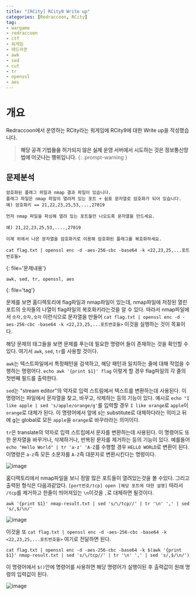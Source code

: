 ```yaml
---
title: "[RCity] RCity9 Write up"
categories: [Redraccoon, RCity]
tag:
- wargame
- redraccoon
- ctf
- 워게임
- 레드라쿤
- awk
- sed
- cut
- tr
- openssl
- aes
---
```


# 개요
Redraccoon에서 운영하는 RCity라는 워게임에 RCity9에 대한 Write up을 작성했습니다.


> **해당 공격 기법들을 허가되지 않은 실제 운영 서버에서 시도하는 것은 정보통신망법에 어긋나는 행위입니다.**
{: .prompt-warning }

## 문제분석
```
암호화된 플래그 파일과 nmap 결과 파일이 있습니다.
플래그 파일은 nmap 파일의 열려져 있는 포트 + 쉼표 문자열로 암호화가 되어 있습니다.
예) 암호화키 == 21,22,23,25,53,...,27019

먼저 nmap 파일을 파싱해 열려 있는 포트들만 나오도록 문자열을 만드세요.

예) 21,22,23,25,53,....,27019

이제 위에서 나온 문자열을 암호화키로 이용해 암호화된 플래그를 복호화하세요.

cat flag.txt | openssl enc -d -aes-256-cbc -base64 -k <22,23,25,...포트번호들>
``` 
{: file='문제내용'}

```
awk, sed, tr, openssl, aes
```
{: file='tag'}

문제를 보면 홈디렉토리에 flag파일과 nmap파일이 있는데, nmap파일에 저장된 열린포트의 숫자들의 나열이 flag파일의 복호화키라는것을 알 수 있다. 따라서 nmap파일에서 `숫자,숫자,숫자` 이런식으로 문자열을 만들어 `cat flag.txt | openssl enc -d -aes-256-cbc -base64 -k <22,23,25,...포트번호들>` 이것을 실행하는 것이 목표이다. 

해당 문제의 태그들을 보면 문제를 푸는데 필요한 명령어 들이 존재하는 것을 확인할 수 있다. 여기서 `awk`, `sed`, `tr`를 사용할 것이다.

`awk`는 텍스트파일에서 특정패턴을 검색하고, 해당 패턴과 일치하는 줄에 대해 작업을 수행하는 명령어다. `echo awk '{print $1}' flag` 이렇게 할 경우 flag파일의 각 줄의 첫번째 필드를 출력한다.

`sed`는 "stream editor"의 약자로 입력 스트림에서 텍스트를 변환하는데 사용된다. 이 명령어는 파일에서 문자열을 찾고, 바꾸고, 삭제하는 등의 기능이 있다. 예시로 `echo "I like apple | sed 's/apple/orange/g'`를 입력할 경우 `I like orange`로 `apple`이 `orange`로 대체가 된다. 이 명령어에서 앞에 s는 substitute로 대체하다라는 의미고 뒤에 g는 global로 모든 `apple`을 `orange`로 바꾸라라는 의미이다. 

`tr`은 translate의 약자로 입력 스트립에서 문자를 변환하는데 사용된다. 이 명령어도 또한 문자열을 바꾸거나, 삭제하거나, 반복된 문자를 제거하는 등의 기능이 있다. 예를들어 `echo "Hello World" | tr 'a-z' 'A-Z`를 수행할 경우 `HELLO WORLD`로 변환이 된다. 이명령은 `a-z`즉 모든 소문자를 `A-Z`즉 대문자로 변환시킨다는 명령이다.


![image](https://Jimin0605.github.io/assets/img/Redraccoon/RCity/25.png)


홈디렉토리에서 nmap파일을 보니 정말 많은 포트들이 열려있는것을 볼 수있다. 그리고 출력된 형식은 다음과같았다. `[port번호/tcp] open [해당 포트에 대한 설명]` 따라서 `/tcp`를 제거하고 한줄이 띄어져있는 `\n`이것을 `,`로 대체하면 될것이다.

`awk '{print $1}' nmap-result.txt | sed 's/\/tcp//' | tr '\n' ',' | sed 's/,$/\n/'`  


![image](https://Jimin0605.github.io/assets/img/Redraccoon/RCity/26.png)

이것을 또 `cat flag.txt | openssl enc -d -aes-256-cbc -base64 -k <22,23,25,...포트번호들>` 여기로 전달하면 된다.

`cat flag.txt | openssl enc -d -aes-256-cbc -base64 -k $(awk '{print $1}' nmap-result.txt | sed 's/\/tcp//' | tr '\n' ',' | sed 's/,$/\n/')`

이 명령어에서 `$()`안에 명령어를 사용하면 해당 명령어가 실행이된 후 출력값이 원래 명령의 입력값이 된다.

![image](https://Jimin0605.github.io/assets/img/Redraccoon/RCity/27.png)



